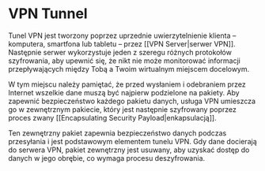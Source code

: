 # VPN Tunnel
Tunel VPN jest tworzony poprzez uprzednie uwierzytelnienie klienta – komputera, smartfona lub tabletu – przez [[VPN Server|serwer VPN]]. Następnie serwer wykorzystuje jeden z szeregu różnych protokołów szyfrowania, aby upewnić się, że nikt nie może monitorować informacji przepływających między Tobą a Twoim wirtualnym miejscem docelowym.

W tym miejscu należy pamiętać, że przed wysłaniem i odebraniem przez Internet wszelkie dane muszą być najpierw podzielone na pakiety. Aby zapewnić bezpieczeństwo każdego pakietu danych, usługa VPN umieszcza go w zewnętrznym pakiecie, który jest następnie szyfrowany poprzez proces zwany [[Encapsulating Security Payload|enkapsulacją]].

Ten zewnętrzny pakiet zapewnia bezpieczeństwo danych podczas przesyłania i jest podstawowym elementem tunelu VPN. Gdy dane docierają do serwera VPN, pakiet zewnętrzny jest usuwany, aby uzyskać dostęp do danych w jego obrębie, co wymaga procesu deszyfrowania.